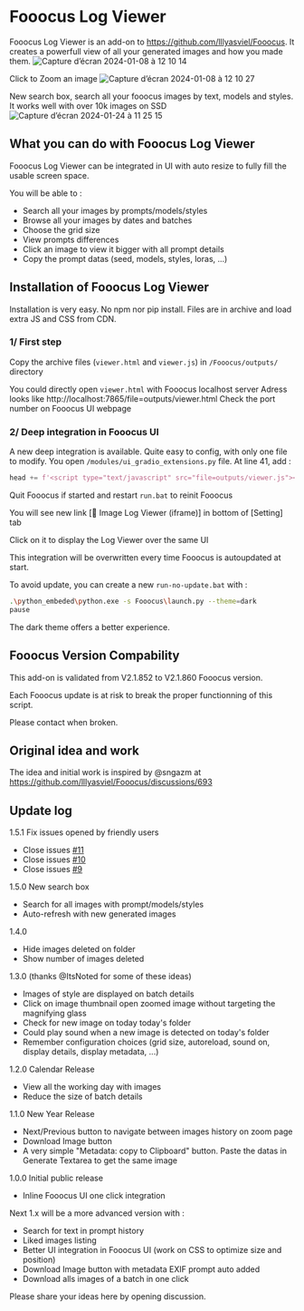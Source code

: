 # **Fooocus Log Viewer**

Fooocus Log Viewer is an add-on to https://github.com/lllyasviel/Fooocus. It creates a powerfull view of all your generated images and how you made them.
![Capture d’écran 2024-01-08 à 12 10 14](https://github.com/toutjavascript/Fooocus-Log-Viewer/assets/30899600/6ef6a842-a473-4d04-aaf7-7507008ef7fc)

Click to Zoom an image
![Capture d’écran 2024-01-08 à 12 10 27](https://github.com/toutjavascript/Fooocus-Log-Viewer/assets/30899600/713ecc47-0cfc-4381-a4c3-49154670f962)

New search box, search all your fooocus images by text, models and styles. It works well with over 10k images on SSD
![Capture d’écran 2024-01-24 à 11 25 15](https://github.com/toutjavascript/Fooocus-Log-Viewer/assets/30899600/c852e805-6957-4cc0-b030-22fa1ca01c5f)


## What you can do with **Fooocus Log Viewer**

Fooocus Log Viewer can be integrated in UI with auto resize to fully fill the usable screen space.

You will be able to :

- Search all your images by prompts/models/styles
- Browse all your images by dates and batches
- Choose the grid size
- View prompts differences
- Click an image to view it bigger with all prompt details
- Copy the prompt datas (seed, models, styles, loras, ...)

## Installation of Fooocus Log Viewer

Installation is very easy. No npm nor pip install. Files are in archive and load extra JS and CSS from CDN.

### 1/ First step

Copy the archive files (`viewer.html` and `viewer.js`) in `/Fooocus/outputs/` directory

You could directly open `viewer.html` with Fooocus localhost server
Adress looks like http://localhost:7865/file=outputs/viewer.html
Check the port number on Fooocus UI webpage

### 2/ Deep integration in Fooocus UI

A new deep integration is available. Quite easy to config, with only one file to modify.
You open `/modules/ui_gradio_extensions.py` file. At line 41, add :

```python
head += f'<script type="text/javascript" src="file=outputs/viewer.js"></script>\n'
```

Quit Fooocus if started and restart `run.bat` to reinit Fooocus

You will see new link [🎥 Image Log Viewer (iframe)] in bottom of [Setting] tab

Click on it to display the Log Viewer over the same UI

This integration will be overwritten every time Fooocus is autoupdated at start.

To avoid update, you can create a new `run-no-update.bat` with :

```bash
.\python_embeded\python.exe -s Fooocus\launch.py --theme=dark
pause
```

The dark theme offers a better experience.

## Fooocus Version Compability

This add-on is validated from V2.1.852 to V2.1.860 Fooocus version.

Each Fooocus update is at risk to break the proper functionning of this script.

Please contact when broken.

## Original idea and work 

The idea and initial work is inspired by @sngazm at https://github.com/lllyasviel/Fooocus/discussions/693


## Update log

1.5.1 Fix issues opened by friendly users
- Close issues [#11](https://github.com/toutjavascript/Fooocus-Log-Viewer/issues/11)
- Close issues [#10](https://github.com/toutjavascript/Fooocus-Log-Viewer/issues/10)
- Close issues [#9](https://github.com/toutjavascript/Fooocus-Log-Viewer/issues/9)

1.5.0 New search box
- Search for all images with prompt/models/styles
- Auto-refresh with new generated images

1.4.0 
- Hide images deleted on folder
- Show number of images deleted

1.3.0 (thanks @ItsNoted for some of these ideas)
- Images of style are displayed on batch details
- Click on image thumbnail open zoomed image without targeting the magnifying glass
- Check for new image on today today's folder
- Could play sound when a new image is detected on today's folder
- Remember configuration choices (grid size, autoreload, sound on, display details, display metadata, ...)

1.2.0 Calendar Release
- View all the working day with images
- Reduce the size of batch details

1.1.0 New Year Release
- Next/Previous button to navigate between images history on zoom page
- Download Image button 
- A very simple "Metadata: copy to Clipboard" button. Paste the datas in Generate Textarea to get the same image

1.0.0 Initial public release
- Inline Fooocus UI one click integration


Next 1.x will be a more advanced version with :
- Search for text in prompt history
- Liked images listing
- Better UI integration in Fooocus UI (work on CSS to optimize size and position)
- Download Image button with metadata EXIF prompt auto added
- Download alls images of a batch in one click

Please share your ideas here by opening discussion. 

